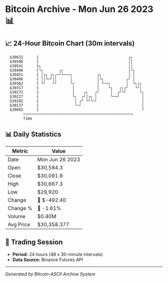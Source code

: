 # Bitcoin Archive - Mon Jun 26 2023 📊

## 📈 24-Hour Bitcoin Chart (30m intervals)

```
  $30631      ┤                                        ┌┐      
  $30586      ┤                                        ││      
  $30541      ┼┐                                       ││      
  $30496      ┤└┐       ┌┐                             │└┐     
  $30451      ┤ │┌┐ ┌┐┌─┘└───┐           ┌┐            │ │     
  $30406      ┤ ││└─┘││      │           │└┐          ┌┘ │     
  $30362      ┤ └┘   └┘      └┐          │ └──┐       │  └┐┌┐  
  $30317      ┤               │          │    └┐   ┌┐┌┘   └┘│  
  $30272      ┤               │    ┌┐   ┌┘     │  ┌┘└┘      └┐ 
  $30227      ┤               └┐  ┌┘│┌┐ │      └──┘          │ 
  $30182      ┤                │ ┌┘ └┘└─┘                    │ 
  $30137      ┤                └─┘                           │ 
  $30092      ┤                                              └ 
        ────────────────────────────────────────────────→
        Time
```

## 📊 Daily Statistics

| Metric | Value |
|--------|-------|
| Date | Mon Jun 26 2023 |
| Open | $30,584.3 |
| Close | $30,091.9 |
| High | $30,667.3 |
| Low | $29,920 |
| Change | 🔴 $-492.40 |
| Change % | 🔴 -1.61% |
| Volume | $0.40M |
| Avg Price | $30,358.377 |

## 📅 Trading Session

- **Period:** 24 hours (48 x 30-minute intervals)
- **Data Source:** Binance Futures API

---
*Generated by Bitcoin-ASCII Archive System*

